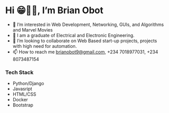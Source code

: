 # Hi 😁👋🏾, I’m **Brian Obot**<!--(https://www.brianobot.online)-->
- 👀 I’m interested in Web Development, Networking, GUIs, and Algorithms and Marvel Movies
- 🌱 I am a graduate of Electrical and Electronic Engineering.
- 💞️ I’m looking to collaborate on Web Based start-up projects, projects with high need for automation.
- 📫 How to reach me brianobot9@gmail.com, +234 7018977031, +234 8073487154

### Tech Stack
- Python/Django
- Javasript
- HTML/CSS
- Docker
- Bootstrap

<!---
brianobot/brianobot is a ✨ special ✨ repository because its `README.md` (this file) appears on your GitHub profile.
You can click the Preview link to take a look at your changes.
--->

